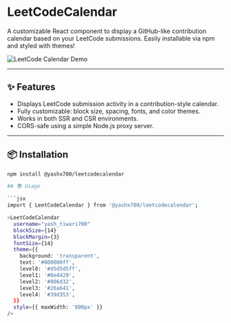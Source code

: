 # LeetCodeCalendar

A customizable React component to display a GitHub-like contribution calendar based on your LeetCode submissions. Easily installable via npm and styled with themes!

![LeetCode Calendar Demo](https://raw.githubusercontent.com/yash700701/leetcodecalendar/image/demoComponentImage.png)

---

## ✨ Features

- Displays LeetCode submission activity in a contribution-style calendar.
- Fully customizable: block size, spacing, fonts, and color themes.
- Works in both SSR and CSR environments.
- CORS-safe using a simple Node.js proxy server.

---

## 📦 Installation

```bash
npm install @yashx700/leetcodecalendar

## 📚 Usage

```jsx
import { LeetCodeCalendar } from '@yashx700/leetcodecalendar';

<LeetCodeCalendar
  username="yash_tiwari700"
  blockSize={14}
  blockMargin={3}
  fontSize={14}
  theme={{
    background: 'transparent',
    text: '#000000ff',
    level0: '#d5d5d5ff',
    level1: '#0e4429',
    level2: '#006d32',
    level3: '#26a641',
    level4: '#39d353',
  }}
  style={{ maxWidth: '800px' }}
/>
